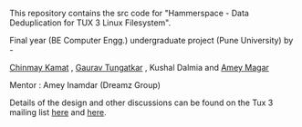 This repository contains the src code for "Hammerspace - Data Deduplication for TUX 3 Linux Filesystem". 

Final year (BE Computer Engg.) undergraduate project (Pune University) by -  

[Chinmay Kamat](http://github.com/cdkamat) , [Gaurav Tungatkar](http://github.com/gtungatkar) , Kushal Dalmia and [Amey Magar](http://github.com/amagar)

Mentor : Amey Inamdar (Dreamz Group)

Details of the design and other discussions can be found on the Tux 3 mailing list [here](http://thread.gmane.org/gmane.comp.file-systems.tux3/660/) and [here](http://thread.gmane.org/gmane.comp.file-systems.tux3/709/).
